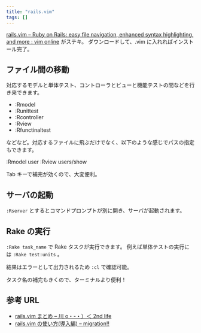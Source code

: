 ```yaml
---
title: "rails.vim"
tags: []
---
```


[rails.vim &#8211; Ruby on Rails: easy file navigation, enhanced syntax highlighting, and more : vim online](http://www.vim.org/scripts/script.php?script_id=1567) がステキ。
ダウンロードして、.vim に入れればインストール完了。

## ファイル間の移動

対応するモデルと単体テスト、コントローラとビューと機能テストの間などを行き来できます。

- :Rmodel
- :Runittest
- :Rcontroller
- :Rview
- :Rfunctinaltest

などなど。対応するファイルに飛ぶだけでなく、以下のような感じでパスの指定もできます。

:Rmodel user
:Rview users/show

Tab キーで補完が効くので、大変便利。

## サーバの起動

`:Rserver` とするとコマンドプロンプトが別に開き、サーバが起動されます。

## Rake の実行

`:Rake task_name` で Rake タスクが実行できます。
例えば単体テストの実行には `:Rake test:units` 。

結果はエラーとして出力されるため `:cl` で確認可能。

タスク名の補完もきくので、ターミナルより便利！

## 参考 URL

- [rails.vim まとめ &#8211; 川 o・-・）＜ 2nd life](http://d.hatena.ne.jp/secondlife/20061222/1166781841)
- [rails.vim の使い方(導入編) &#8211; migration!!](http://d.hatena.ne.jp/mig50/20060731/1154356587)
